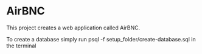 # AirBNC

This project creates a web application called AirBNC.

To create a database simply run psql -f setup_folder/create-database.sql in the terminal
